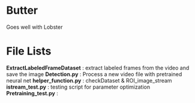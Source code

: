 # Butter
Goes well with Lobster

# File Lists
**ExtractLabeledFrameDataset** : extract labeled frames from the video and save the image
**Detection.py** : Process a new video file with pretrained neural net
**helper_function.py** : checkDataset & ROI_image_stream
**istream_test.py** : testing script for parameter optimization
**Pretraining_test.py** : 


